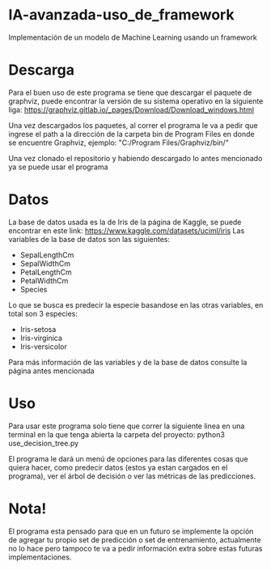 # IA-avanzada-uso_de_framework
Implementación de un modelo de Machine Learning usando un framework

# Descarga
Para el buen uso de este programa se tiene que descargar el paquete de graphviz, puede encontrar la versión de su sistema operativo en la siguiente liga:
https://graphviz.gitlab.io/_pages/Download/Download_windows.html

Una vez descargados los paquetes, al correr el programa le va a pedir que ingrese el path a la dirección de la carpeta bin de Program Files en donde se encuentre Graphviz, ejemplo:
"C:/Program Files/Graphviz/bin/"

Una vez clonado el repositorio y habiendo descargado lo antes mencionado ya se puede usar el programa

# Datos
La base de datos usada es la de Iris de la página de Kaggle, se puede encontrar en este link: https://www.kaggle.com/datasets/uciml/iris
Las variables de la base de datos son las siguientes:
- SepalLengthCm
- SepalWidthCm
- PetalLengthCm
- PetalWidthCm
- Species

Lo que se busca es predecir la especie basandose en las otras variables, en total son 3 especies:
- Iris-setosa
- Iris-virginica
- Iris-versicolor

Para más información de las variables y de la base de datos consulte la página antes mencionada

# Uso
Para usar este programa solo tiene que correr la siguiente linea en una terminal en la que tenga abierta la carpeta del proyecto:
python3 use_decision_tree.py

El programa le dará un menú de opciones para las diferentes cosas que quiera hacer, como predecir datos (estos ya estan cargados en el programa), ver el árbol de decisión o ver las métricas de las predicciones.

# Nota!
El programa esta pensado para que en un futuro se implemente la opción de agregar tu propio set de predicción o set de entrenamiento, actualmente no lo hace pero tampoco te va a pedir información extra sobre estas futuras implementaciones.